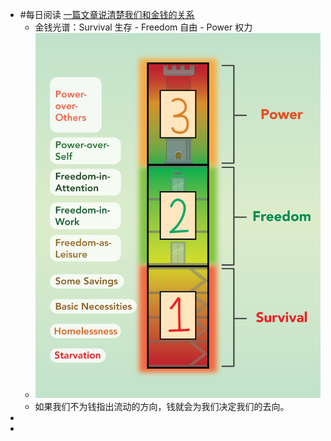 - #每日阅读 [一篇文章说清楚我们和金钱的关系](https://youzhiyouxing.cn/n/materials/875)
	- 金钱光谱：Survival 生存 - Freedom 自由 - Power 权力
	- ![image.png](../assets/image_1643594959533_0.png)
	- 如果我们不为钱指出流动的方向，钱就会为我们决定我们的去向。
-
-
